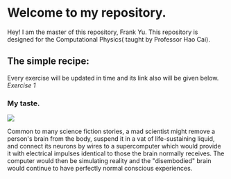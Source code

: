 # Welcome to my repository.
Hey!  I am the master of this repository,   Frank Yu. 
This repository is designed for  the Computational Physics( taught by Professor Hao Cai).

## The simple recipe:
 Every exercise will be updated in time and its link also will be given below.
*Exercise 1*
### My taste.
![](https://upload.wikimedia.org/wikipedia/commons/4/4c/Braininvat.jpg)


 Common to many science fiction stories, a mad scientist might remove a person's brain from the body,
 suspend it in a vat of life-sustaining liquid, and connect its neurons by wires to a supercomputer 
 which would provide it with electrical impulses identical to those the brain normally receives.
 The computer would then be simulating reality  and the "disembodied" brain would continue to have perfectly 
 normal conscious experiences.

